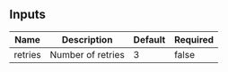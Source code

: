 <!-- markdownlint-disable -->

## Inputs

| Name | Description | Default | Required |
|------|-------------|---------|----------|
| retries | Number of retries | 3 | false |


<!-- markdownlint-restore -->
